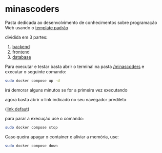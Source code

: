 # minascoders

Pasta dedicada ao desenvolvimento de conhecimentos sobre programação Web usando o [template padrão](/defaultTemplate/)

dividida em 3 partes:

1. [backend](/minascoders/backend/)
2. [frontend](/minascoders/frontend/)
3. [database](/minascoders/database/)

Para executar e testar basta abrir o terminal na pasta [/minascoders](/minascoders/) e executar o seguinte comando:

```bash
sudo docker compose up -d
```

irá demorar alguns minutos se for a primeira vez executando

agora basta abrir o link indicado no seu navegador predileto

([link defaut](http://localhost:5000/))

para parar a execução use o comando:

```bash
sudo docker compose stop
```

Caso queira apagar o container e aliviar a memória, use:

```bash
sudo docker compose down
```
